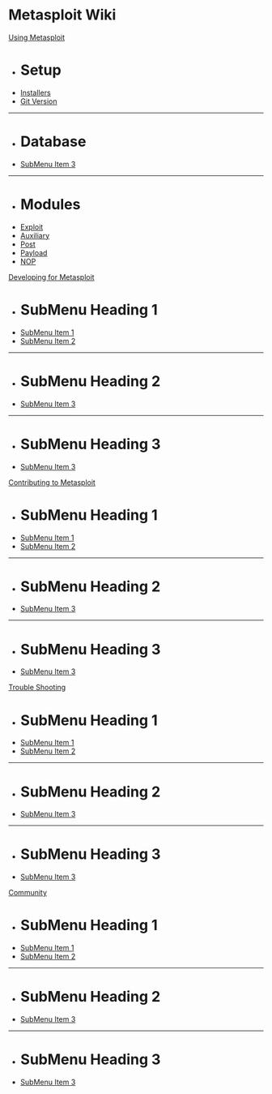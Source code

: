 # Metasploit Wiki

[Using Metasploit]()

  * # Setup
  * [Installers](404.md)
  * [Git Version](404.md)
  - - - -
  * # Database
  * [SubMenu Item 3](404.md)
  - - - -
  * # Modules
  * [Exploit](404.md)
  * [Auxiliary](404.md)
  * [Post](404.md)
  * [Payload](404.md)
  * [NOP](404.md)

[Developing for Metasploit]()

  * # SubMenu Heading 1
  * [SubMenu Item 1](404.md)
  * [SubMenu Item 2](404.md)
  - - - -
  * # SubMenu Heading 2
  * [SubMenu Item 3](404.md)
  - - - -
  * # SubMenu Heading 3
  * [SubMenu Item 3](404.md)

[Contributing to Metasploit]()

  * # SubMenu Heading 1
  * [SubMenu Item 1](404.md)
  * [SubMenu Item 2](404.md)
  - - - -
  * # SubMenu Heading 2
  * [SubMenu Item 3](404.md)
  - - - -
  * # SubMenu Heading 3
  * [SubMenu Item 3](404.md)

[Trouble Shooting]()

  * # SubMenu Heading 1
  * [SubMenu Item 1](404.md)
  * [SubMenu Item 2](404.md)
  - - - -
  * # SubMenu Heading 2
  * [SubMenu Item 3](404.md)
  - - - -
  * # SubMenu Heading 3
  * [SubMenu Item 3](404.md)

[Community]()

  * # SubMenu Heading 1
  * [SubMenu Item 1](404.md)
  * [SubMenu Item 2](404.md)
  - - - -
  * # SubMenu Heading 2
  * [SubMenu Item 3](404.md)
  - - - -
  * # SubMenu Heading 3
  * [SubMenu Item 3](404.md)